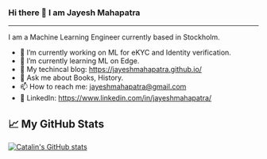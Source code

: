 ### Hi there 👋 I am Jayesh Mahapatra

---

I am a Machine Learning Engineer currently based in Stockholm.

- 🔭 I’m currently working on ML for eKYC and Identity verification.
- 🌱 I’m currently learning ML on Edge.
- 📙 My techincal blog: https://jayeshmahapatra.github.io/
- 💬 Ask me about Books, History.
- 📫 How to reach me: jayeshmahapatra@gmail.com
- 🔗 LinkedIn: https://www.linkedin.com/in/jayeshmahapatra/

## &#x1f4c8; My GitHub Stats

[![Catalin's GitHub stats](https://github-readme-stats.vercel.app/api?username=jayeshmahapatra&theme=radical)](https://github.com/anuraghazra/github-readme-stats)

<!--
**jayeshmahapatra/jayeshmahapatra** is a ✨ _special_ ✨ repository because its `README.md` (this file) appears on your GitHub profile.

Here are some ideas to get you started:

- 🔭 I’m currently working on ...
- 🌱 I’m currently learning ...
- 👯 I’m looking to collaborate on ...
- 🤔 I’m looking for help with ...
- 💬 Ask me about ...
- 📫 How to reach me: ...
- 😄 Pronouns: ...
- ⚡ Fun fact: ...
-->
